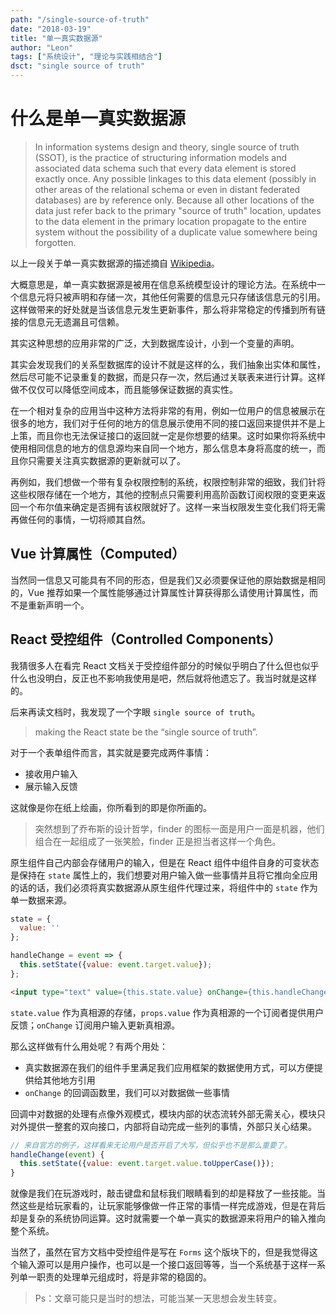 ```yaml
---
path: "/single-source-of-truth"
date: "2018-03-19"
title: "单一真实数据源"
author: "Leon"
tags: ["系统设计", "理论与实践相结合"]
dsct: "single source of truth"
---
```



# 什么是单一真实数据源

> In information systems design and theory, single source of truth (SSOT), is the practice of structuring information models and associated data schema such that every data element is stored exactly once. Any possible linkages to this data element (possibly in other areas of the relational schema or even in distant federated databases) are by reference only. Because all other locations of the data just refer back to the primary "source of truth" location, updates to the data element in the primary location propagate to the entire system without the possibility of a duplicate value somewhere being forgotten.

以上一段关于单一真实数据源的描述摘自 [Wikipedia](https://en.wikipedia.org/wiki/Single_source_of_truth)。

大概意思是，单一真实数据源是被用在信息系统模型设计的理论方法。在系统中一个信息元将只被声明和存储一次，其他任何需要的信息元只存储该信息元的引用。这样做带来的好处就是当该信息元发生更新事件，那么将非常稳定的传播到所有链接的信息元无遗漏且可信赖。

其实这种思想的应用非常的广泛，大到数据库设计，小到一个变量的声明。

其实会发现我们的关系型数据库的设计不就是这样的么，我们抽象出实体和属性，然后尽可能不记录重复的数据，而是只存一次，然后通过关联表来进行计算。这样做不仅仅可以降低空间成本，而且能够保证数据的真实性。

在一个相对复杂的应用当中这种方法将非常的有用，例如一位用户的信息被展示在很多的地方，我们对于任何的地方的信息展示使用不同的接口返回来提供并不是上上策，而且你也无法保证接口的返回就一定是你想要的结果。这时如果你将系统中使用相同信息的地方的信息源均来自同一个地方，那么信息本身将高度的统一，而且你只需要关注真实数据源的更新就可以了。

再例如，我们想做一个带有复杂权限控制的系统，权限控制非常的细致，我们针将这些权限存储在一个地方，其他的控制点只需要利用高阶函数订阅权限的变更来返回一个布尔值来确定是否拥有该权限就好了。这样一来当权限发生变化我们将无需再做任何的事情，一切将顺其自然。

## Vue 计算属性（Computed）

当然同一信息又可能具有不同的形态，但是我们又必须要保证他的原始数据是相同的，Vue 推荐如果一个属性能够通过计算属性计算获得那么请使用计算属性，而不是重新声明一个。

## React 受控组件（Controlled Components）

我猜很多人在看完 React 文档关于受控组件部分的时候似乎明白了什么但也似乎什么也没明白，反正也不影响我使用是吧，然后就将他遗忘了。我当时就是这样的。

后来再读文档时，我发现了一个字眼 `single source of truth`。

> making the React state be the “single source of truth”.

对于一个表单组件而言，其实就是要完成两件事情：

- 接收用户输入
- 展示输入反馈

这就像是你在纸上绘画，你所看到的即是你所画的。

> 突然想到了乔布斯的设计哲学，finder 的图标一面是用户一面是机器，他们组合在一起组成了一张笑脸，finder 正是担当者这样一个角色。

原生组件自己内部会存储用户的输入，但是在 React 组件中组件自身的可变状态是保持在 `state` 属性上的，我们想要对用户输入做一些事情并且将它推向全应用的话的话，我们必须将真实数据源从原生组件代理过来，将组件中的 `state` 作为单一数据来源。

``` js
state = {
  value: ''
};

handleChange = event => {
  this.setState({value: event.target.value});
};
```

``` html
<input type="text" value={this.state.value} onChange={this.handleChange} />
```

`state.value` 作为真相源的存储，`props.value` 作为真相源的一个订阅者提供用户反馈；`onChange` 订阅用户输入更新真相源。

那么这样做有什么用处呢？有两个用处：

- 真实数据源在我们的组件手里满足我们应用框架的数据使用方式，可以方便提供给其他地方引用
- `onChange` 的回调函数里，我们可以对数据做一些事情

回调中对数据的处理有点像外观模式，模块内部的状态流转外部无需关心，模块只对外提供一整套的双向接口，内部将自动完成一些列的事情，外部只关心结果。

``` js
// 来自官方的例子，这样看来无论用户是否开启了大写，但似乎也不是那么重要了。
handleChange(event) {
  this.setState({value: event.target.value.toUpperCase()});
}
```

就像是我们在玩游戏时，敲击键盘和鼠标我们眼睛看到的却是释放了一些技能。当然这些是给玩家看的，让玩家能够像做一件正常的事情一样完成游戏，但是在背后却是复杂的系统协同运算。这时就需要一个单一真实的数据源来将用户的输入推向整个系统。

当然了，虽然在官方文档中受控组件是写在 `Forms` 这个版块下的，但是我觉得这个输入源可以是用户操作，也可以是一个接口返回等等，当一个系统基于这样一系列单一职责的处理单元组成时，将是非常的稳固的。

> Ps：文章可能只是当时的想法，可能当某一天思想会发生转变。


